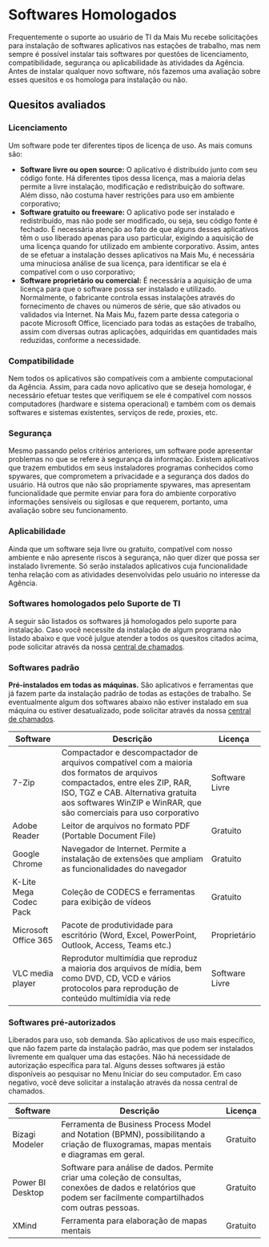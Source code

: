# Softwares Homologados

Frequentemente o suporte ao usuário de TI da Mais Mu recebe solicitações para instalação de softwares aplicativos nas estações de trabalho, mas nem sempre é possível instalar tais softwares por questões de licenciamento, compatibilidade, segurança ou aplicabilidade às atividades da Agência. Antes de instalar qualquer novo software, nós fazemos uma avaliação sobre esses quesitos e os homologa para instalação ou não.

## Quesitos avaliados

### Licenciamento
Um software pode ter diferentes tipos de licença de uso. As mais comuns são:

- __Software livre ou open source:__
O aplicativo é distribuído junto com seu código fonte. Há diferentes tipos dessa licença, mas a maioria delas permite a livre instalação, modificação e redistribuição do software. Além disso, não costuma haver restrições para uso em ambiente corporativo;
- __Software gratuito ou freeware:__
O aplicativo pode ser instalado e redistribuído, mas não pode ser modificado, ou seja, seu código fonte é fechado. É necessária atenção ao fato de que alguns desses aplicativos têm o uso liberado apenas para uso particular, exigindo a aquisição de uma licença quando for utilizado em ambiente corporativo. Assim, antes de se efetuar a instalação desses aplicativos na Mais Mu, é necessária uma minuciosa análise de sua licença, para identificar se ela é compatível com o uso corporativo;
- __Software proprietário ou comercial:__
É necessária a aquisição de uma licença para que o software possa ser instalado e utilizado. Normalmente, o fabricante controla essas instalações através do fornecimento de chaves ou números de série, que são ativados ou validados via Internet. Na Mais Mu, fazem parte dessa categoria o pacote Microsoft Office, licenciado para todas as estações de trabalho, assim com diversas outras aplicações, adquiridas em quantidades mais reduzidas, conforme a necessidade.

### Compatibilidade
Nem todos os aplicativos são compatíveis com a ambiente computacional da Agência. Assim, para cada novo aplicativo que se deseja homologar, é necessário efetuar testes que verifiquem se ele é compatível com nossos computadores (hardware e sistema operacional) e também com os demais softwares e sistemas existentes, serviços de rede, proxies, etc.

### Segurança
Mesmo passando pelos critérios anteriores, um software pode apresentar problemas no que se refere à segurança da informação. Existem aplicativos que trazem embutidos em seus instaladores programas conhecidos como spywares, que comprometem a privacidade e a segurança dos dados do usuário. Há outros que não são propriamente spywares, mas apresentam funcionalidade que permite enviar para fora do ambiente corporativo informações sensíveis ou sigilosas e que requerem, portanto, uma avaliação sobre seu funcionamento.

### Aplicabilidade
Ainda que um software seja livre ou gratuito, compatível com nosso ambiente e não apresente riscos à segurança, não quer dizer que possa ser instalado livremente. Só serão instalados aplicativos cuja funcionalidade tenha relação com as atividades desenvolvidas pelo usuário no interesse da Agência.

### Softwares homologados pelo Suporte de TI
A seguir são listados os softwares já homologados pelo suporte para instalação. Caso você necessite da instalação de algum programa não listado abaixo e que você julgue atender a todos os quesitos citados acima, pode solicitar através da nossa [central de chamados](https://suporte.maismu.com.br).

### Softwares padrão
__Pré-instalados em todas as máquinas.__ São aplicativos e ferramentas que já fazem parte da instalação padrão de todas as estações de trabalho. Se eventualmente algum dos softwares abaixo não estiver instalado em sua máquina ou estiver desatualizado, pode solicitar através da nossa [central de chamados](https://suporte.maismu.com.br).

|Software|Descrição|Licença|
|--------|---------|-------|
|7-Zip|Compactador e descompactador de arquivos compatível com a maioria dos formatos de arquivos compactados, entre eles ZIP, RAR, ISO, TGZ e CAB. Alternativa gratuita aos softwares WinZIP e WinRAR, que são comerciais para uso corporativo|Software Livre|
|Adobe Reader|Leitor de arquivos no formato PDF (Portable Document File)|Gratuito|
|Google Chrome|Navegador de Internet. Permite a instalação de extensões que ampliam as funcionalidades do navegador|Gratuito|
|K-Lite Mega Codec Pack|Coleção de CODECS e ferramentas para exibição de vídeos|Gratuito|
|Microsoft Office 365|Pacote de produtividade para escritório (Word, Excel, PowerPoint, Outlook, Access, Teams etc.)|Proprietário|
|VLC media player|Reprodutor multimídia que reproduz a maioria dos arquivos de mídia, bem como DVD, CD, VCD e vários protocolos para reprodução de conteúdo multimídia via rede|Software Livre|

### Softwares pré-autorizados
Liberados para uso, sob demanda. São aplicativos de uso mais específico, que não fazem parte da instalação padrão, mas que podem ser instalados livremente em qualquer uma das estações. Não há necessidade de autorização específica para tal. Alguns desses softwares já estão disponíveis ao pesquisar no Menu Iniciar do seu computador. Em caso negativo, você deve solicitar a instalação através da nossa central de chamados.

|Software|Descrição|Licença|
|--------|---------|-------|
|Bizagi Modeler|Ferramenta de Business Process Model and Notation (BPMN), possibilitando a criação de fluxogramas, mapas mentais e diagramas em geral.|Gratuito|
|Power BI Desktop|Software para análise de dados. Permite criar uma coleção de consultas, conexões de dados e relatórios que podem ser facilmente compartilhados com outras pessoas.|Gratuito|
|XMind|Ferramenta para elaboração de mapas mentais|Gratuito|

